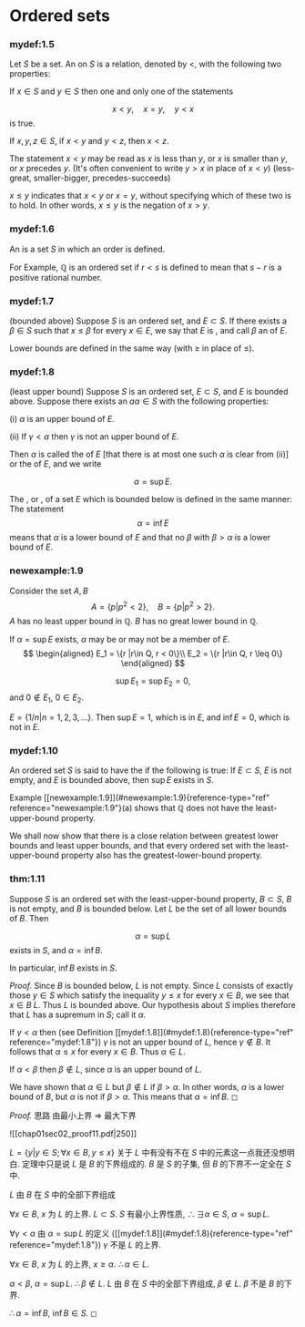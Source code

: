 # Ordered sets


### mydef:1.5 
 Let $S$ be a set. An on $S$ is a
relation, denoted by $<$, with the following two properties:


If $x\in S$ and $y\in S$ then one and only one of the statements

$$
x<y, \quad
            x=y, \quad
            y<x
$$
 is true.

If $x,y,z\in S$, if $x<y$ and $y<z$, then $x<z$.


The statement $x < y$ may be read as $x$ is less than $y$, or $x$ is
smaller than $y$, or $x$ precedes $y$. (It's often convenient to write
$y>x$ in place of $x<y$) (less-great, smaller-bigger, precedes-succeeds)

$x\leq y$ indicates that $x<y$ or $x=y$, without specifying which of
these two is to hold. In other words, $x\leq y$ is the negation of
$x>y$.



### mydef:1.6 
 An is a set $S$ in which an order is
defined.


For Example, $\mathbb{Q}$ is an ordered set if $r<s$ is defined to mean that
$s-r$ is a positive rational number.


### mydef:1.7 
 (bounded above) 
Suppose $S$ is an ordered set, and $E \subset S$. If there exists a
$\beta \in S$ such that $x \leq \beta$ for every $x \in E$, we say that
$E$ is , and call $\beta$ an of $E$.

Lower bounds are defined in the same way (with $\geq$ in place of
$\leq$).



### mydef:1.8 
 (least upper bound) 
Suppose $S$ is an ordered set, $E \subset S$, and $E$ is bounded above.
Suppose there exists an $a\alpha \in S$ with the following properties:

(i) $\alpha$ is an upper bound of $E$.

(ii) If $\gamma <\alpha$ then $\gamma$ is not an upper bound of $E$.

Then $\alpha$ is called the of $E$ \[that there is at most one such
$\alpha$ is clear from (ii)\] or the of $E$, and we write

$$
\alpha = \sup E.
$$


The , or , of a set $E$ which is bounded below is defined in the same
manner: The statement 
$$
\alpha = \inf E
$$
 means that $\alpha$ is a lower
bound of $E$ and that no $\beta$ with $\beta > \alpha$ is a lower bound
of $E$.



### newexample:1.9 



Consider the set $A, B$ 
$$
A = \{p|p^2 < 2\},\quad
            B = \{p|p^2 > 2\}.
$$
 $A$ has no least upper bound in $\mathbb{Q}$.
$B$ has no great lower bound in $\mathbb{Q}$.

If $\alpha = \sup E$ exists, $\alpha$ may be or may not be a member of
$E$. 
$$
\begin{aligned}
            E_1 = \{r |r\in Q, r < 0\}\\ 
            E_2 = \{r |r\in Q, r \leq 0\}
        \end{aligned}
$$
 
$$
\sup E_1 = \sup E_2 = 0,
$$
 and $0\not\in E_1$,
$0\in E_2$.

$E = \{1/n | n = 1,2,3,...\}$. Then $\sup E = 1$, which is in $E$, and
$\inf E = 0$, which is not in $E$.




### mydef:1.10 
 
An ordered set $S$ is said to have the if the following is true: 
If $E \subset S$, $E$ is not empty, and $E$ is bounded above, then
$\sup E$ exists in $S$.


Example \[\[newexample:1.9\]](#newexample:1.9){reference-type="ref"
reference="newexample:1.9"}(a) shows that $\mathbb{Q}$ does not have the
least-upper-bound property.

We shall now show that there is a close relation between greatest lower
bounds and least upper bounds, and that every ordered set with the
least-upper-bound property also has the greatest-lower-bound property.


### thm:1.11 
 Suppose $S$ is an ordered set with the
least-upper-bound property, $B \subset S$, $B$ is not empty, and $B$ is
bounded below. Let $L$ be the set of all lower bounds of $B$. Then

$$
\alpha = \sup L
$$
 exists in $S$, and $\alpha = \inf B$.

In particular, $\inf B$ exists in $S$.



*Proof.* Since $B$ is bounded below, $L$ is not empty. Since $L$
consists of exactly those $y \in S$ which satisfy the inequality
$y \leq x$ for every $x \in B$, we see that $x \in B$ $L$. Thus $L$ is
bounded above. Our hypothesis about $S$ implies therefore that $L$ has a
supremum in $S$; call it $\alpha$.

If $\gamma < \alpha$ then (see Definition
\[\[mydef:1.8\]](#mydef:1.8){reference-type="ref" reference="mydef:1.8"})
$\gamma$ is not an upper bound of $L$, hence $\gamma \not\in B$. It
follows that $\alpha \leq x$ for every $x \in B$. Thus $\alpha \in L$.

If $\alpha < \beta$ then $\beta \not\in L$, since $\alpha$ is an upper
bound of $L$.

We have shown that $\alpha \in L$ but $\beta \not\in  L$ if
$\beta > \alpha$. In other words, $\alpha$ is a lower bound of $B$, but
$\alpha$ is not if $\beta > \alpha$. This means that
$\alpha = \inf B$. ◻



*Proof.* 思路 由最小上界 $\Rightarrow$ 最大下界

![[chap01sec02_proof11.pdf|250]]

$L = \{y| y\in S; \forall x\in B, y\leq x\}$ 关于 $L$ 中有没有不在 $S$
中的元素这一点我还没想明白. 定理中只是说 $L$ 是 $B$ 的下界组成的. $B$ 是
$S$ 的子集, 但 $B$ 的下界不一定全在 $S$ 中.

$L$ 由 $B$ 在 $S$ 中的全部下界组成

$\forall x\in B$, $x$ 为 $L$ 的上界. $L\subset S$. $S$ 有最小上界性质,
$\therefore \exists \alpha\in S$, $\alpha = \sup L$.

$\forall \gamma <\alpha$ 由 $\alpha = \sup L$ 的定义
(\[\[mydef:1.8\]](#mydef:1.8){reference-type="ref"
reference="mydef:1.8"}) $\gamma$ 不是 $L$ 的上界.

$\forall x \in B$, $x$ 为 $L$ 的上界, $x \geq \alpha$.
$\therefore \alpha \in L$.

$\alpha < \beta$, $\alpha = \sup L$. $\therefore \beta \not\in L$. $L$
由 $B$ 在 $S$ 中的全部下界组成, $\beta \not\in L$. $\beta$ 不是 $B$
的下界.

$\therefore \alpha = \inf B$, $\inf B\in S$. ◻

